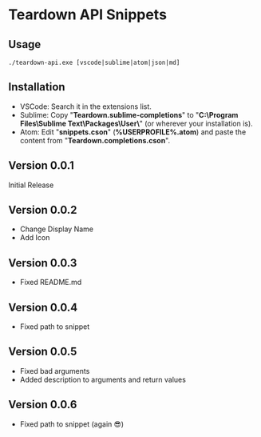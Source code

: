 # Teardown API Snippets
## Usage
```
./teardown-api.exe [vscode|sublime|atom|json|md]
```

## Installation
- VSCode: Search it in the extensions list.
- Sublime: Copy "**Teardown.sublime-completions**" to "**C:\Program Files\Sublime Text\Packages\User\\**" (or wherever your installation is).
- Atom: Edit "**snippets.cson**" (**%USERPROFILE%\.atom**) and paste the content from "**Teardown.completions.cson**".

## Version 0.0.1
Initial Release

## Version 0.0.2
- Change Display Name
- Add Icon

## Version 0.0.3
- Fixed README.md

## Version 0.0.4
- Fixed path to snippet

## Version 0.0.5
- Fixed bad arguments
- Added description to arguments and return values

## Version 0.0.6
- Fixed path to snippet (again 😎)